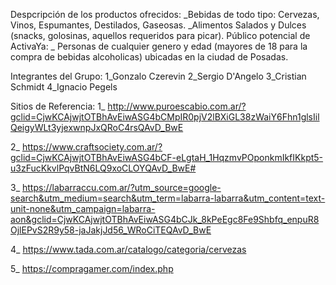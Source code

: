 Despcripción de los productos ofrecidos:
_Bebidas de todo tipo: Cervezas, Vinos, Espumantes, Destilados, Gaseosas.
_Alimentos Salados y Dulces (snacks, golosinas, aquellos requeridos para picar).
Público potencial de ActivaYa:
_ Personas de cualquier genero y edad (mayores de 18 para la compra de bebidas alcoholicas) ubicadas en la ciudad de Posadas.

Integrantes del Grupo:
1_Gonzalo Czerevin 
2_Sergio D'Angelo
3_Cristian Schmidt 
4_Ignacio Pegels

Sitios de Referencia:
1_  http://www.puroescabio.com.ar/?gclid=CjwKCAjwjtOTBhAvEiwASG4bCMpIR0pjV2lBXiGL38zWaiY6Fhn1glsIilQeigyWLt3yjexwnpJxQRoC4rsQAvD_BwE

2_  https://www.craftsociety.com.ar/?gclid=CjwKCAjwjtOTBhAvEiwASG4bCF-eLgtaH_1HqzmvPOponkmIkfIKkpt5-u3zFucKkvlPqvBtN6LQ9xoCLOYQAvD_BwE#

3_ https://labarraccu.com.ar/?utm_source=google-search&utm_medium=search&utm_term=labarra-labarra&utm_content=text-unit-none&utm_campaign=labarra-aon&gclid=CjwKCAjwjtOTBhAvEiwASG4bCJk_8kPeEgc8Fe9Shbfq_enpuR8OjlEPvS2R9y58-jaJakjJd56_WRoCiTEQAvD_BwE

4_  https://www.tada.com.ar/catalogo/categoria/cervezas

5_  https://compragamer.com/index.php